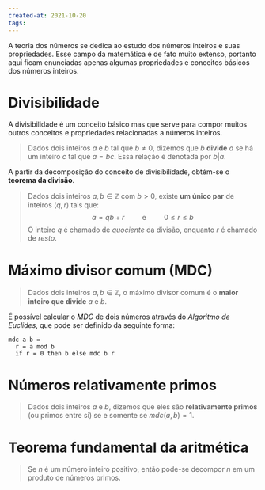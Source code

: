 ```yaml
---
created-at: 2021-10-20
tags:
---
```

A teoria dos números se dedica ao estudo dos números inteiros e suas propriedades. Esse campo da matemática é de fato muito extenso, portanto aqui ficam enunciadas apenas algumas propriedades e conceitos básicos dos números inteiros.

# Divisibilidade
A divisibilidade é um conceito básico mas que serve para compor muitos outros conceitos e propriedades relacionadas a números inteiros.

> Dados dois inteiros $a$ e $b$ tal que $b \neq 0$, dizemos que $b$ **divide** $a$ se há um inteiro $c$ tal que $a=bc$. Essa relação é denotada por $b | a$.

A partir da decomposição do conceito de divisibilidade, obtém-se o **teorema da divisão**.

> Dados dois inteiros $a,b \in \mathbb{Z}$ com $b > 0$, existe **um único par** de inteiros $(q,r)$ tais que:
$$
a = qb + r \qquad \text{ e } \qquad 0 \leq r \leq b
$$
> O inteiro $q$ é chamado de *quociente* da divisão, enquanto $r$ é chamado de *resto*.

# Máximo divisor comum (MDC)
> Dados dois inteiros $a,b \in \mathbb{Z}$, o máximo divisor comum é o **maior inteiro que divide** $a$ e $b$.

É possível calcular o *MDC* de dois números através do *Algoritmo de Euclides*, que pode ser definido da seguinte forma:

```
mdc a b =
  r = a mod b
  if r = 0 then b else mdc b r
```

# Números relativamente primos
> Dados dois inteiros $a$ e $b$, dizemos que eles são **relativamente primos** (ou primos entre si) se e somente se $mdc(a,b) = 1$.

# Teorema fundamental da aritmética
> Se $n$ é um número inteiro positivo, então pode-se decompor $n$ em um produto de números primos.